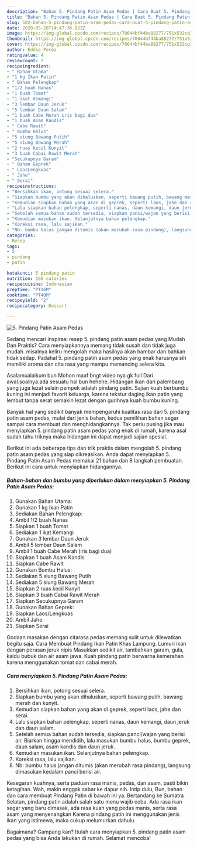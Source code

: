 ```yaml
---
description: "Bahan 5. Pindang Patin Asam Pedas | Cara Buat 5. Pindang Patin Asam Pedas Yang Enak dan Simpel"
title: "Bahan 5. Pindang Patin Asam Pedas | Cara Buat 5. Pindang Patin Asam Pedas Yang Enak dan Simpel"
slug: 582-bahan-5-pindang-patin-asam-pedas-cara-buat-5-pindang-patin-asam-pedas-yang-enak-dan-simpel
date: 2020-05-26T14:47:36.923Z
image: https://img-global.cpcdn.com/recipes/70644bf44ba88277/751x532cq70/5-pindang-patin-asam-pedas-foto-resep-utama.jpg
thumbnail: https://img-global.cpcdn.com/recipes/70644bf44ba88277/751x532cq70/5-pindang-patin-asam-pedas-foto-resep-utama.jpg
cover: https://img-global.cpcdn.com/recipes/70644bf44ba88277/751x532cq70/5-pindang-patin-asam-pedas-foto-resep-utama.jpg
author: Eddie Perez
ratingvalue: 4
reviewcount: 7
recipeingredient:
- " Bahan Utama"
- "1 kg Ikan Patin"
- " Bahan Pelengkap"
- "1/2 buah Nanas"
- "1 buah Tomat"
- "1 ikat Kemangi"
- "3 lembar Daun Jeruk"
- "5 lembar Daun Salam"
- "1 buah Cabe Merah iris bagi dua"
- "1 buah Asam Kandis"
- " Cabe Rawit"
- " Bumbu Halus"
- "5 siung Bawang Putih"
- "5 siung Bawang Merah"
- "2 ruas kecil Kunyit"
- "3 buah Cabai Rawit Merah"
- "Secukupnya Garam"
- " Bahan Geprek"
- " LaosLengkuas"
- " Jahe"
- " Serai"
recipeinstructions:
- "Bersihkan ikan, potong sesuai selera."
- "Siapkan bumbu yang akan dihaluskan, seperti bawang putih, bawang merah dan kunyit."
- "Kemudian siapkan bahan yang akan di geprek, seperti laos, jahe dan serai."
- "Lalu siapkan bahan pelengkap, seperti nanas, daun kemangi, daun jeruk dan daun salam."
- "Setelah semua bahan sudah tersedia, siapkan panci/wajan yang berisi air. Biarkan hingga mendidih, lalu masukan bumbu halus, bumbu geprek, daun salam, asam kandis dan daun jeruk."
- "Kemudian masukan ikan. Selanjutnya bahan pelengkap."
- "Koreksi rasa, lalu sajikan."
- "Nb: bumbu halus jangan ditumis (akan merubah rasa pindang), langsung dimasukan kedalam panci berisi air."
categories:
- Resep
tags:
- 5
- pindang
- patin

katakunci: 5 pindang patin 
nutrition: 166 calories
recipecuisine: Indonesian
preptime: "PT16M"
cooktime: "PT40M"
recipeyield: "2"
recipecategory: Dessert

---
```



![5. Pindang Patin Asam Pedas](https://img-global.cpcdn.com/recipes/70644bf44ba88277/751x532cq70/5-pindang-patin-asam-pedas-foto-resep-utama.jpg)

Sedang mencari inspirasi resep 5. pindang patin asam pedas yang Mudah Dan Praktis? Cara menyiapkannya memang tidak susah dan tidak juga mudah. misalnya keliru mengolah maka hasilnya akan hambar dan bahkan tidak sedap. Padahal 5. pindang patin asam pedas yang enak harusnya sih memiliki aroma dan cita rasa yang mampu memancing selera kita.

Asalamualaikum bun Mohon maaf bngt video nya gk full Dari awal.soalnya.ada sesuatu hal bun hehehe. Hidangan ikan dari palembang yang juga lezat selain pempek adalah pindang patin. Sajian kuah berbumbu kuning ini menjadi favorit keluarga, karena tekstur daging ikan patin yang lembut tanpa serat semakin lezat dengan gurihnya kuah bumbu kuning.

Banyak hal yang sedikit banyak mempengaruhi kualitas rasa dari 5. pindang patin asam pedas, mulai dari jenis bahan, kedua pemilihan bahan segar sampai cara membuat dan menghidangkannya. Tak perlu pusing jika mau menyiapkan 5. pindang patin asam pedas yang enak di rumah, karena asal sudah tahu triknya maka hidangan ini dapat menjadi sajian spesial.


Berikut ini ada beberapa tips dan trik praktis dalam mengolah 5. pindang patin asam pedas yang siap dikreasikan. Anda dapat menyiapkan 5. Pindang Patin Asam Pedas memakai 21 bahan dan 8 langkah pembuatan. Berikut ini cara untuk menyiapkan hidangannya.

<!--inarticleads1-->

##### Bahan-bahan dan bumbu yang diperlukan dalam menyiapkan 5. Pindang Patin Asam Pedas:

1. Gunakan  Bahan Utama:
1. Gunakan 1 kg Ikan Patin
1. Sediakan  Bahan Pelengkap:
1. Ambil 1/2 buah Nanas
1. Siapkan 1 buah Tomat
1. Sediakan 1 ikat Kemangi
1. Gunakan 3 lembar Daun Jeruk
1. Ambil 5 lembar Daun Salam
1. Ambil 1 buah Cabe Merah (iris bagi dua)
1. Siapkan 1 buah Asam Kandis
1. Siapkan  Cabe Rawit
1. Gunakan  Bumbu Halus:
1. Sediakan 5 siung Bawang Putih
1. Sediakan 5 siung Bawang Merah
1. Siapkan 2 ruas kecil Kunyit
1. Siapkan 3 buah Cabai Rawit Merah
1. Siapkan Secukupnya Garam
1. Gunakan  Bahan Geprek:
1. Siapkan  Laos/Lengkuas
1. Ambil  Jahe
1. Siapkan  Serai


Godaan masakan dengan citarasa pedas memang sulit untuk dilewatkan begitu saja. Cara Membuat Pindang Ikan Patin Khas Lampung. Lumuri ikan dengan perasan jeruk nipis Masukkan sedikit air, tambahkan garam, gula, kaldu bubuk dan air asam jawa. Kuah pindang patin berwarna kemerahan karena menggunakan tomat dan cabai merah. 

<!--inarticleads2-->

##### Cara menyiapkan 5. Pindang Patin Asam Pedas:

1. Bersihkan ikan, potong sesuai selera.
1. Siapkan bumbu yang akan dihaluskan, seperti bawang putih, bawang merah dan kunyit.
1. Kemudian siapkan bahan yang akan di geprek, seperti laos, jahe dan serai.
1. Lalu siapkan bahan pelengkap, seperti nanas, daun kemangi, daun jeruk dan daun salam.
1. Setelah semua bahan sudah tersedia, siapkan panci/wajan yang berisi air. Biarkan hingga mendidih, lalu masukan bumbu halus, bumbu geprek, daun salam, asam kandis dan daun jeruk.
1. Kemudian masukan ikan. Selanjutnya bahan pelengkap.
1. Koreksi rasa, lalu sajikan.
1. Nb: bumbu halus jangan ditumis (akan merubah rasa pindang), langsung dimasukan kedalam panci berisi air.


Kesegaran kuahnya, serta paduan rasa manis, pedas, dan asam, pasti bikin ketagihan. Wah, makin enggak sabar ke dapur nih. Intip dulu, Bun, bahan dan cara membuat Pindang Patin di bawah ini ya. Bertandang ke Sumatra Selatan, pindang patin adalah salah satu menu wajib coba. Ada rasa ikan segar yang baru dimasak, ada rasa kuah yang pedas manis, serta rasa asam yang menyenangkan Karena pindang patin ini menggunakan jenis ikan yang istimewa, maka cukup melumurkan dahulu. 

Bagaimana? Gampang kan? Itulah cara menyiapkan 5. pindang patin asam pedas yang bisa Anda lakukan di rumah. Selamat mencoba!

